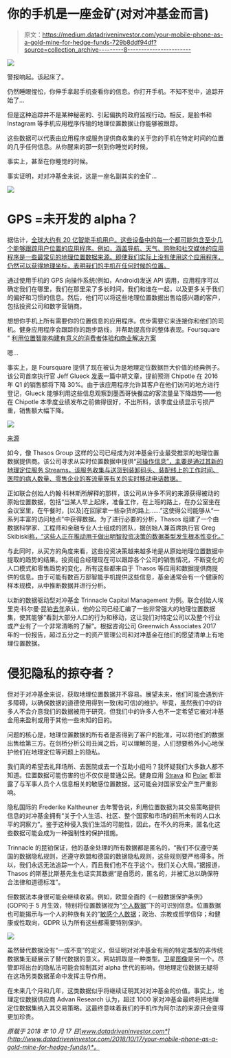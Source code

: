 # 你的手机是一座金矿(对对冲基金而言)

> 原文：<https://medium.datadriveninvestor.com/your-mobile-phone-as-a-gold-mine-for-hedge-funds-729b8ddf94df?source=collection_archive---------8----------------------->

![](img/8e3d893949864e7da7c51a1fbc17b227.png)

警报响起。该起床了。

仍然睡眼惺忪，你伸手拿起手机查看你的信息。你打开手机。不知不觉中，追踪开始了…

但是这种追踪并不是某种秘密的、引起偏执的政府监视行动。相反，是脸书和 Instagram 等手机应用程序传输的地理位置数据让你能够被跟踪。

这些数据可以代表由应用程序或服务提供商收集的关于您的手机在特定时间的位置的几乎任何信息。从你醒来的那一刻到你睡觉的时候。

事实上，甚至在你睡觉的时候。

事实证明，对对冲基金来说，这是一座名副其实的金矿…

![](img/610d6768ce90f3d786db259b38ca0e0f.png)

# GPS =未开发的 alpha？

据估计，[全球大约有 20 亿智能手机用户。这些设备中的每一个都可能包含至少几个能够跟踪用户位置的应用程序。例如，涵盖导航、天气、购物和社交媒体的应用程序是一些最常见的地理位置数据来源。即使我们实际上没有使用这个应用程序，仍然可以获得地理坐标，表明我们的手机在任何时候的位置。](https://thehub.smsglobal.com/smartphone-ownership-usage-and-penetration)

通过使用手机的 GPS 向操作系统(例如，Android)发送 API 调用，应用程序可以确定我们在哪里，我们在那里呆了多长时间，我们和谁在一起，以及更多关于我们的偏好和习惯的信息。然后，他们可以将这些地理位置数据出售给感兴趣的客户，包括投资公司和数字营销商。

想想你手机上所有需要你的位置信息的应用程序。优步需要它来连接你和他们的司机。健身应用程序会跟踪你的跑步路线，并帮助提高你的整体表现。Foursquare " [利用位置智能构建有意义的消费者体验和商业解决方案](https://foursquare.com/about)

嗯…

事实上，是 Foursquare 提供了现在被认为是地理定位数据巨大价值的经典例子。该公司首席执行官 Jeff Glueck [发表](https://medium.com/foursquare-direct/foursquare-predicts-chipotle-s-q1-sales-down-nearly-30-foot-traffic-reveals-the-start-of-a-mixed-78515b2389af)一篇中期文章，提前预测 Chipotle 在 2016 年 Q1 的销售额将下降 30%。由于该应用程序允许其客户在他们访问的地方进行登记，Glueck 能够利用这些信息观察到墨西哥快餐店的客流量呈下降趋势——他在 Chipotle 本季度业绩发布之前做得很好，不出所料，该季度业绩显示亏损严重，销售额大幅下降。

![](img/1ca45a2cf779103a8375d946241f7709.png)

[来源](http://www.futuresmag.com/2018/02/15/bucketing-alternative-data)

如今，像 Thasos Group 这样的公司已经成为对冲基金行业最受推崇的地理位置数据提供商。该公司寻求从实时位置数据中提供“[可操作信息”，主要是通过其新的地理定位服务 Streams，该服务收集与送货到装卸码头、装配线上的工作时间、医院的病人数量、零售企业的客流量等有关的实时移动电话数据。](http://thasosgroup.com/)

正如联合创始人约翰·科林斯所解释的那样，该公司从许多不同的来源获得被动的原始位置数据，包括“当某人早上起床，准备工作，在上班的路上，在办公室坐在会议室里，在午餐时，[以及]在回家拿一些杂货的路上……”这使得公司能够从“一系列丰富的访问地点”中获得数据。为了进行必要的分析，Thasos 组建了一个由数据科学家、工程师和金融专业人士组成的团队，据创始人兼首席执行官 Greg Skibiski[称，“这些人正在推动用于做出明智投资决策的数据类型发生根本性变化。”](https://globenewswire.com/news-release/2018/05/29/1513397/0/en/Thasos-Group-Wins-Best-Alternative-Data-Provider-at-2018-Inside-Market-Data-Inside-Reference-Data-Awards.html)

与此同时，从买方的角度来看，这些投资决策越来越多地是从原始地理位置数据中提取的趋势的结果。投资组合经理现在可以跟踪各个公司的销售情况，不断变化的人口模式和零售趋势的变化，所有这些都来自于 Thasos 等应用和数据提供商提供的信息。由于可能有数百万部智能手机提供这些信息，基金通常会有一个健康的样本规模，从中推断数据并进行分析。

以新的数据驱动型对冲基金 Trinnacle Capital Management 为例。联合创始人埃里克·科尔曼·昆铂[去年](https://www.opalesque.com/664933/Data_comes_before_strategy_for_this_new_big493.html)承认，他的公司已经汇编了一些非常强大的地理位置数据集，使其能够“看到大部分人口的行为和移动，这让我们对特定公司以及整个行业或产业有了一个非常清晰的了解”。根据咨询公司 Greenwich Associates 2017 年的一份报告，超过五分之一的资产管理公司和对冲基金在他们的愿望清单上有地理位置数据。

# 侵犯隐私的掠夺者？

但对于对冲基金来说，获取地理位置数据并不容易。展望未来，他们可能会遇到许多障碍，以确保数据的道德使用得到一致(和可信)的维护。毕竟，虽然我们中的许多人不会介意我们的数据被用于研究，但我们中的许多人也不一定希望它被对冲基金用来盈利或用于其他一些未知的目的。

问题的核心是，地理位置数据的所有者是否得到了客户的批准，可以将他们的数据出售给第三方。在剑桥分析公司丑闻之后，可以理解的是，人们想要格外小心地保护他们在地理定位等问题上的隐私。

我们真的希望去礼拜场所、去医院或去一个互助小组吗？我怀疑我们大多数人都不知道。位置数据可能伤害的也不仅仅是普通公民。健身应用 [Strava](https://www.theguardian.com/world/2018/jan/28/fitness-tracking-app-gives-away-location-of-secret-us-army-bases) 和 [Polar](https://www.businessinsider.my/polar-exercise-fitness-app-exposed-soldiers-spies-location-details-2018-7/?r=US&IR=T) 都泄露了与军事人员个人信息相关的敏感位置数据。这可能会对国家安全产生严重影响。

隐私国际的 Frederike Kaltheuner 去年警告说，利用位置数据为其交易策略提供信息的对冲基金拥有“关于个人生活、社区、整个国家和市场的前所未有的人口水平的洞察力”。鉴于这种侵入我们生活的可能性，因此，在不久的将来，匿名化这些数据可能会成为一种强制性的保护措施。

Trinnacle 的昆铂保证，他的基金处理的所有数据都是匿名的，“我们不仅遵守美国的数据隐私规则，还遵守欧盟和德国的数据隐私规则，这些规则要严格得多。所以，我们永远无法追踪一个人，而且我们也不在乎这个。我们关心大局。”据报道，Thasos 的斯基比斯基先生也证实其数据“是自愿的，匿名的，并被汇总以确保符合法律和道德标准”。

但数据法本身很可能会继续收紧。例如，欧盟全面的《一般数据保护条例》(GDPR)于 5 月生效，特别将位置数据视为“[个人数据](https://gdpr-info.eu/art-4-gdpr/)”下的可识别信息。位置数据也可能揭示与一个人的种族有关的“[敏感个人数据](https://gdpr-info.eu/art-9-gdpr/)；政治、宗教或哲学信仰；和健康或性取向，GDPR 认为所有这些都需要特别保护。

![](img/4e00219ca2a27d78bf8ea1e320453667.png)

虽然替代数据没有“一成不变”的定义，但证明对对冲基金有用的特定类型的非传统数据集无疑展示了替代数据的意义。网站抓取是一种类型。[卫星图像](http://www.datadriveninvestor.com/2018/09/18/looking-to-the-skies-for-alpha/)是另一个。尽管即将出台的隐私法可能会抑制其对 alpha 世代的影响，但地理定位数据无疑将在这场另类数据革命中发挥主导作用。

在未来几个月和几年，这类数据似乎将继续证明其对对冲基金的价值。事实上，地理定位数据供应商 Advan Research 认为，超过 1000 家对冲基金最终将把地理定位数据集纳入其交易策略。这最终意味着我们的手机作为阿尔法的来源只会变得更加珍贵。

*原载于 2018 年 10 月 17 日*[*www.datadriveninvestor.com*](http://www.datadriveninvestor.com/2018/10/17/your-mobile-phone-as-a-gold-mine-for-hedge-funds/)*。*